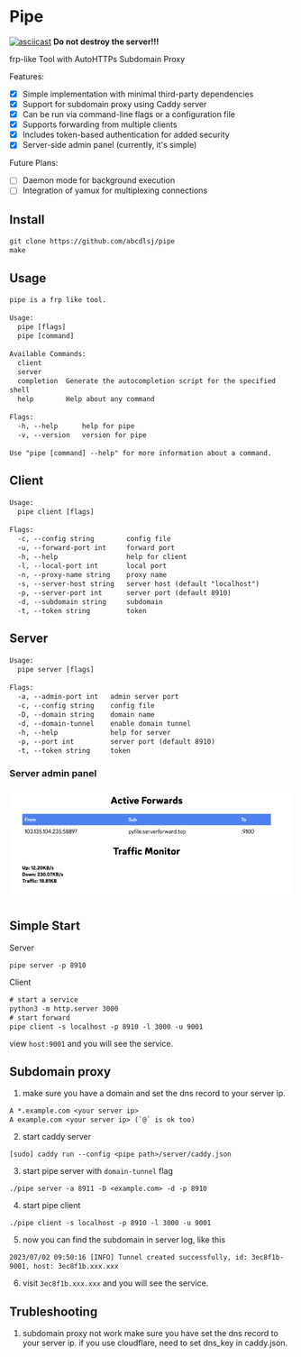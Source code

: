# Pipe

[![asciicast](https://asciinema.org/a/606328.svg)](https://asciinema.org/a/606328)
**Do not destroy the server!!!**

frp-like Tool with AutoHTTPs Subdomain Proxy

Features:
- [x] Simple implementation with minimal third-party dependencies
- [x] Support for subdomain proxy using Caddy server
- [x] Can be run via command-line flags or a configuration file
- [x] Supports forwarding from multiple clients
- [x] Includes token-based authentication for added security
- [x] Server-side admin panel (currently, it's simple)

Future Plans:

- [ ] Daemon mode for background execution
- [ ] Integration of yamux for multiplexing connections

## Install

```
git clone https://github.com/abcdlsj/pipe
make
```

## Usage

```
pipe is a frp like tool.

Usage:
  pipe [flags]
  pipe [command]

Available Commands:
  client     
  server      
  completion  Generate the autocompletion script for the specified shell
  help        Help about any command

Flags:
  -h, --help      help for pipe
  -v, --version   version for pipe

Use "pipe [command] --help" for more information about a command.
```

## Client
```
Usage:
  pipe client [flags]

Flags:
  -c, --config string        config file
  -u, --forward-port int     forward port
  -h, --help                 help for client
  -l, --local-port int       local port
  -n, --proxy-name string    proxy name
  -s, --server-host string   server host (default "localhost")
  -p, --server-port int      server port (default 8910)
  -d, --subdomain string     subdomain
  -t, --token string         token
```

## Server 
```
Usage:
  pipe server [flags]

Flags:
  -a, --admin-port int   admin server port
  -c, --config string    config file
  -D, --domain string    domain name
  -d, --domain-tunnel    enable domain tunnel
  -h, --help             help for server
  -p, --port int         server port (default 8910)
  -t, --token string     token
```

### Server admin panel

![admin panel](screenshot-server-admin.png)

## Simple Start

Server
```
pipe server -p 8910
```

Client
```
# start a service
python3 -m http.server 3000
# start forward
pipe client -s localhost -p 8910 -l 3000 -u 9001
```

view `host:9001` and you will see the service.

## Subdomain proxy

1. make sure you have a domain and set the dns record to your server ip.

```
A *.example.com <your server ip>
A example.com <your server ip> (`@` is ok too)
```

2. start caddy server
```
[sudo] caddy run --config <pipe path>/server/caddy.json
```

3. start pipe server with `domain-tunnel` flag
```
./pipe server -a 8911 -D <example.com> -d -p 8910
``` 

4. start pipe client
```
./pipe client -s localhost -p 8910 -l 3000 -u 9001
```

5. now you can find the subdomain in server log, like this
```
2023/07/02 09:50:16 [INFO] Tunnel created successfully, id: 3ec8f1b-9001, host: 3ec8f1b.xxx.xxx
```

6. visit `3ec8f1b.xxx.xxx` and you will see the service.


## Trubleshooting

1. subdomain proxy not work
make sure you have set the dns record to your server ip. 
if you use cloudflare, need to set dns_key in caddy.json.